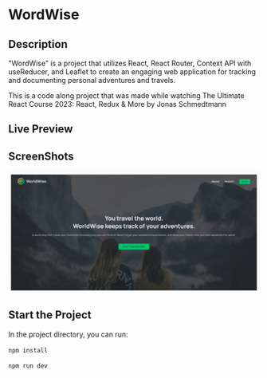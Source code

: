 # WordWise

## Description

"WordWise" is a project that utilizes React, React Router, Context API with useReducer, and Leaflet to create an engaging web application for tracking and documenting personal adventures and travels.

This is a code along project that was made while watching The Ultimate React Course 2023: React, Redux & More by Jonas Schmedtmann

## Live Preview




## ScreenShots

![App Screenshot](/public/screenshot.png)

## Start the Project

In the project directory, you can run:

`npm install`

`npm run dev`


